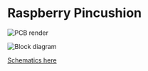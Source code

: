 # Raspberry Pincushion

![PCB render](https://raw/githubusercontent.com/Blinkinlabs/RaspberryPincushion/blob/main/releases/2021-01-05_Raspberry_Pincushion_Rev0.png)

![Block diagram](https://raw.githubusercontent.com/Blinkinlabs/RaspberryPincushion/blob/main/docs/Block_Diagram_Rev0.png)

[Schematics here](https://github.com/Blinkinlabs/RaspberryPincushion/blob/main/releases/2021-01-05_Raspberry_Pincushion_Rev0.PDF)
